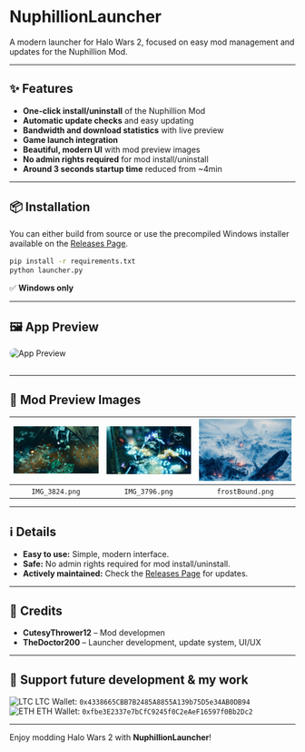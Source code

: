 # NuphillionLauncher

A modern launcher for Halo Wars 2, focused on easy mod management and updates for the Nuphillion Mod.

---

## ✨ Features

- **One-click install/uninstall** of the Nuphillion Mod
- **Automatic update checks** and easy updating
- **Bandwidth and download statistics** with live preview
- **Game launch integration**
- **Beautiful, modern UI** with mod preview images
- **No admin rights required** for mod install/uninstall
- **Around 3 seconds startup time** reduced from ~4min 
---

## 📦 Installation

You can either build from source or use the precompiled Windows installer available on the [Releases Page](https://github.com/TheDoctor200/NuphillionLauncher/releases/latest).

```sh
pip install -r requirements.txt
python launcher.py
```

✅ **Windows only**

---

## 🖼️ App Preview

<img src="assets/HaloWars2Preview.gif" alt="App Preview" width="350" style="border-radius: 16px; margin-bottom: 16px;">

---

## 🎨 Mod Preview Images

| ![IMG_3824](assets/IMG_3824.png) | ![IMG_3796](assets/IMG_3796.png) | ![frostBound](assets/frostBound.png) |
|:-------------------------------:|:-------------------------------:|:-----------------------------------:|
|         `IMG_3824.png`          |         `IMG_3796.png`          |         `frostBound.png`            |

---

## ℹ️ Details

- **Easy to use:** Simple, modern interface.
- **Safe:** No admin rights required for mod install/uninstall.
- **Actively maintained:** Check the [Releases Page](https://github.com/TheDoctor200/NuphillionLauncher/releases/latest) for updates.

---

## 🙏 Credits

- **CutesyThrower12** – Mod developmen
- **TheDoctor200** – Launcher development, update system, UI/UX

---

## 💸 Support future development & my work

<img src="https://img.icons8.com/fluency/48/000000/litecoin.png" width="24" height="24" alt="LTC"> LTC Wallet: `0x4338665CBB7B2485A8855A139b75D5e34AB0DB94`  
<img src="https://img.icons8.com/fluency/48/000000/ethereum.png" width="24" height="24" alt="ETH"> ETH Wallet: `0xfbe3E2337e7bCfC9245f0C2eAeF16597f0Bb2Dc2`

---

Enjoy modding Halo Wars 2 with **NuphillionLauncher**!
